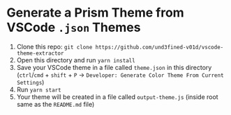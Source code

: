 # Generate a Prism Theme from VSCode `.json` Themes

1. Clone this repo: `git clone https://github.com/und3fined-v01d/vscode-theme-extractor`
2. Open this directory and run `yarn install`
3. Save your VSCode theme in a file called `theme.json` in this directory (`ctrl`/`cmd` + `shift` + `P` -> `Developer: Generate Color Theme From Current Settings`)
4. Run `yarn start` 
5. Your theme will be created in a file called `output-theme.js` (inside root same as the `README.md` file)
